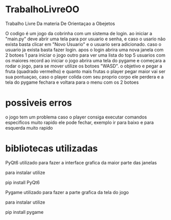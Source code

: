 # TrabalhoLivreOO

Trabalho Livre Da materia De Orientaçao a Obejetos

O codigo é um jogo da cobrinha com um sistema de login. 
ao iniciar a "main.py" deve abrir uma tela para por usuario e senha, e caso o usario não exista basta clicar em "Novo Usuario" e o usuario sera adicionado.
caso o usuario ja exista basta fazer login. apos o login abrira uma nova janela com 2 botoes 1 para iniciar o jogo outro para ver uma lista do top 5 usuarios com os maiores record
  ao iniciar o jogo abrira uma tela do pygame e começara a rodar o jogo, para se mover utilize os botoes "WASD". o objetivo e pegar a fruta (quadrado vermelho) e quanto mais frutas o player pegar maior vai ser sua pontuaçao, caso o player colida com seu proprio corpo ele perdera e a tela do pygame fechara e voltara para o menu com os 2 botoes


# possiveis erros
  o jogo tem um problema caso o player consiga executar comandos especificos muito rapido ele pode fechar, exemplo ir para baixo e para esquerda muito rapido

# bibliotecas utilizadas

PyQt6
  utilizado para fazer a interface grafica da maior parte das janelas

  para instalar utilize

  pip install PyQt6
  
Pygame
  utilizado para fazer a parte grafica da tela do jogo

  para instalar utilize

  pip install pygame
